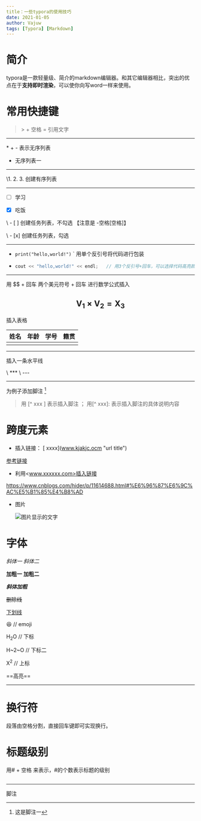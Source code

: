 ```yaml
---
title：一些typora的使用技巧
date: 2021-01-05
author: Vajuw
tags: [Typora] [Markdown]
---
```




# 简介

typora是一款轻量级、简介的markdown编辑器。和其它编辑器相比，突出的优点在于**支持即时渲染**，可以使你向写word一样来使用。

# 常用快捷键

> \> + 空格 = 引用文字

---

\*  \+  \- 表示无序列表

* 无序列表一

---

\1. 2. 3.  创建有序列表

---

- [ ] 学习

- [x] 吃饭



\ - [ ] 创建任务列表，不勾选 【注意是 -空格[空格]】

\ - [x] 创建任务列表，勾选

---

- `print("hello,world!")`      \`    用单个反引号将代码进行包装

- ```c++
  cout << "hello,world!" << endl;   // 用3个反引号+回车，可以选择代码高亮颜色
  ```

---
用 \$$ + 回车  两个美元符号 + 回车 进行数学公式插入

$$
\mathbf{V}_1\times\mathbf{V}_2 = \mathbf{X}_3
$$
---

插入表格

| 姓名 | 年龄 | 学号 | 籍贯 |
| ---- | ---- | ---- | ---- |
|      |      |      |      |

***

插入一条水平线

\ ***    \ --- 

---

为例子添加脚注 [^1]

>用 \[^ xxx ] 表示插入脚注 ； 用\[^ xxx]: 表示插入脚注的具体说明内容

# 跨度元素

- 插入链接： \[ xxxx](www.kjakjc.ocm  "url title")

[参考链接](https://www.cnblogs.com/hider/p/11614688.html#%E6%96%87%E6%9C%AC%E5%B1%85%E4%B8%AD "网页链接")



- 利用\<www.xxxxxx.com>插入链接

<https://www.cnblogs.com/hider/p/11614688.html#%E6%96%87%E6%9C%AC%E5%B1%85%E4%B8%AD>

- 图片

  ![图片显示的文字]()

# 字体

*斜体一*   _斜体二_

**加粗一** __加粗二__

**_斜体加粗_**

~~删除线~~

<u>下划线</u>

:laughing:  // emoji

H<sub>2</sub>O   // 下标

H~2~O  // 下标二

X<sup>2</sup>    //  上标

==高亮==

---



# 换行符

段落由空格分割，直接回车键即可实现换行。

#  标题级别

用# + 空格 来表示，#的个数表示标题的级别

``` c++

```

---

脚注

[^1]:这是脚注一



